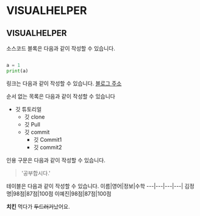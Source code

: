 # VISUALHELPER
## VISUALHELPER

소스코드 블록은 다음과 같이 작성할 수 있습니다.

```python

a = 1
print(a)

```
링크는 다음과 같이 작성할 수 있습니다.
[블로그 주소](https://github.com/wjdaud301/VISUALHELPER/edit/main/README.md)

순서 없는 목록은 다음과 같이 작성할 수 있습니다

* 깃 튜토리얼
  * 깃 clone
  * 깃 Pull
  * 깃 commit
    * 깃 Commit1
    * 깃 commit2
    
인용 구문은 다음과 같이 작성할 수 있습니다.

> '공부합시다.'

테이블은 다음과 같이 작성할 수 있습니다.
이름|영어|정보|수학
---|---|---|---|
김정명|98점|87점|100점
이예진|98점|87점|100점

**치킨** 먹다가 ~~두드러기~~났어요.
